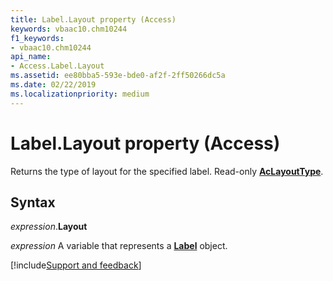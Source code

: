 ```yaml
---
title: Label.Layout property (Access)
keywords: vbaac10.chm10244
f1_keywords:
- vbaac10.chm10244
api_name:
- Access.Label.Layout
ms.assetid: ee80bba5-593e-bde0-af2f-2ff50266dc5a
ms.date: 02/22/2019
ms.localizationpriority: medium
---
```



# Label.Layout property (Access)

Returns the type of layout for the specified label. Read-only **[AcLayoutType](Access.AcLayoutType.md)**.


## Syntax

_expression_.**Layout**

_expression_ A variable that represents a **[Label](Access.Label.md)** object.




[!include[Support and feedback](~/includes/feedback-boilerplate.md)]